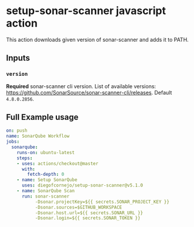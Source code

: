 # setup-sonar-scanner javascript action

This action downloads given version of sonar-scanner and adds it to PATH.

## Inputs

### `version`

**Required** sonar-scanner cli version. List of available versions: https://github.com/SonarSource/sonar-scanner-cli/releases. Default `4.8.0.2856`.

## Full Example usage

```yaml
on: push
name: SonarQube Workflow
jobs:
  sonarqube:
    runs-on: ubuntu-latest
    steps:
    - uses: actions/checkout@master
      with:
        fetch-depth: 0
    - name: Setup SonarQube
      uses: diegofcornejo/setup-sonar-scanner@v5.1.0
    - name: SonarQube Scan
      run: sonar-scanner
           -Dsonar.projectKey=${{ secrets.SONAR_PROJECT_KEY }} 
           -Dsonar.sources=$GITHUB_WORKSPACE 
           -Dsonar.host.url=${{ secrets.SONAR_URL }} 
           -Dsonar.login=${{ secrets.SONAR_TOKEN }}
```